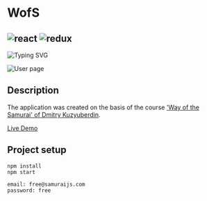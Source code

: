 # WofS
![react](https://img.shields.io/badge/React-20232A?style=for-the-badge&logo=react&logoColor=61DAFB)
![redux](https://img.shields.io/badge/Redux-20232A?style=for-the-badge&logo=redux&logoColor=764ABC)
---
![Typing SVG](https://readme-typing-svg.herokuapp.com?color=%586e75&lines=React+social+network+WofS)

![User page](path/to/image.jpg)
## Description
The application was created on the basis of the course ['Way of the Samurai' of Dmitry Kuzyuberdin](https://www.youtube.com/playlist?list=PLcvhF2Wqh7DNVy1OCUpG3i5lyxyBWhGZ8 'link to course on youtube').

[Live Demo](#)

## Project setup
```
npm install
npm start
```
```
email: free@samuraijs.com
password: free
```
